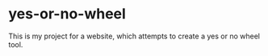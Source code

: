 # yes-or-no-wheel
This is my project for a website, which attempts to create a yes or no wheel tool. 

